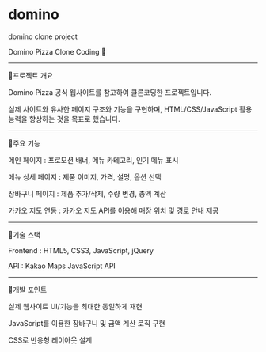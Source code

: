 # domino
domino clone project

Domino Pizza Clone Coding 🍕
<hr>

🍕프로젝트 개요

Domino Pizza 공식 웹사이트를 참고하여 클론코딩한 프로젝트입니다.

실제 사이트와 유사한 페이지 구조와 기능을 구현하며, HTML/CSS/JavaScript 활용 능력을 향상하는 것을 목표로 했습니다.
<hr>

🍕주요 기능

메인 페이지 : 프로모션 배너, 메뉴 카테고리, 인기 메뉴 표시

메뉴 상세 페이지 : 제품 이미지, 가격, 설명, 옵션 선택

장바구니 페이지 : 제품 추가/삭제, 수량 변경, 총액 계산

카카오 지도 연동 : 카카오 지도 API를 이용해 매장 위치 및 경로 안내 제공
<hr>

🍕기술 스택

Frontend : HTML5, CSS3, JavaScript, jQuery

API : Kakao Maps JavaScript API
<hr>

🍕개발 포인트

실제 웹사이트 UI/기능을 최대한 동일하게 재현

JavaScript를 이용한 장바구니 및 금액 계산 로직 구현

CSS로 반응형 레이아웃 설계
